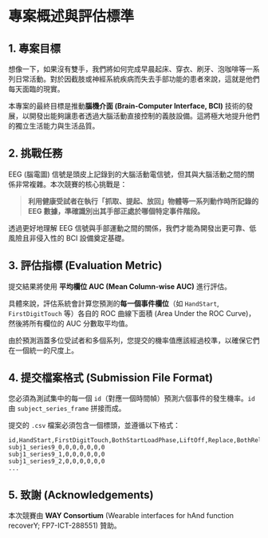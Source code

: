 # 專案概述與評估標準

## 1. 專案目標

想像一下，如果沒有雙手，我們將如何完成早晨起床、穿衣、刷牙、泡咖啡等一系列日常活動。對於因截肢或神經系統疾病而失去手部功能的患者來說，這就是他們每天面臨的現實。

本專案的最終目標是推動**腦機介面 (Brain-Computer Interface, BCI)** 技術的發展，以開發出能夠讓患者透過大腦活動直接控制的義肢設備。這將極大地提升他們的獨立生活能力與生活品質。

## 2. 挑戰任務

EEG (腦電圖) 信號是頭皮上記錄到的大腦活動電信號，但其與大腦活動之間的關係非常複雜。本次競賽的核心挑戰是：

> **利用健康受試者在執行「抓取、提起、放回」物體等一系列動作時所記錄的 EEG 數據，準確識別出其手部正處於哪個特定事件階段。**

透過更好地理解 EEG 信號與手部運動之間的關係，我們才能為開發出更可靠、低風險且非侵入性的 BCI 設備奠定基礎。

## 3. 評估指標 (Evaluation Metric)

提交結果將使用 **平均欄位 AUC (Mean Column-wise AUC)** 進行評估。

具體來說，評估系統會計算您預測的**每一個事件欄位**（如 `HandStart`, `FirstDigitTouch` 等）各自的 ROC 曲線下面積 (Area Under the ROC Curve)，然後將所有欄位的 AUC 分數取平均值。

由於預測涵蓋多位受試者和多個系列，您提交的機率值應該經過校準，以確保它們在一個統一的尺度上。

## 4. 提交檔案格式 (Submission File Format)

您必須為測試集中的每一個 `id`（對應一個時間幀）預測六個事件的發生機率。`id` 由 `subject_series_frame` 拼接而成。

提交的 `.csv` 檔案必須包含一個標頭，並遵循以下格式：

```csv
id,HandStart,FirstDigitTouch,BothStartLoadPhase,LiftOff,Replace,BothReleased
subj1_series9_0,0,0,0,0,0,0
subj1_series9_1,0,0,0,0,0,0
subj1_series9_2,0,0,0,0,0,0
...
```

## 5. 致謝 (Acknowledgements)

本次競賽由 **WAY Consortium** (Wearable interfaces for hAnd function recoverY; FP7-ICT-288551) 贊助。
